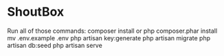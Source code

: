 # ShoutBox

Run all of those commands:
composer install or php composer.phar install
mv .env.example .env
php artisan key:generate
php artisan migrate
php artisan db:seed
php artisan serve

